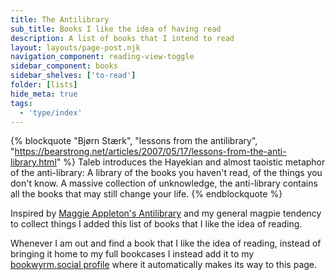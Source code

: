```yaml
---
title: The Antilibrary
sub_title: Books I like the idea of having read
description: A list of books that I intend to read
layout: layouts/page-post.njk
navigation_component: reading-view-toggle
sidebar_component: books
sidebar_shelves: ['to-read']
folder: [lists]
hide_meta: true
tags:
  - 'type/index'
---
```


{% blockquote "Bjørn Stærk", "lessons from the antilibrary", "https://bearstrong.net/articles/2007/05/17/lessons-from-the-anti-library.html" %}
    Taleb introduces the Hayekian and almost taoistic metaphor of the anti-library: A library of the books you haven't read, of the things you don't know. A massive collection of unknowledge, the anti-library contains all the books that may still change your life.
{% endblockquote %}

Inspired by [Maggie Appleton's Antilibrary](https://maggieappleton.com/antilibrary) and my general magpie tendency to collect things I added this list of books that I like the idea of reading.

Whenever I am out and find a book that I like the idea of reading, instead of bringing it home to my full bookcases I instead add it to my [bookwyrm.social profile](https://bookwyrm.social/user/carbontwelve) where it automatically makes its way to this page.
